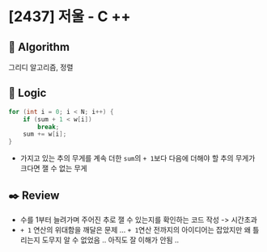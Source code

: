 # [2437] 저울 - C ++

## :pushpin: **Algorithm**

그리디 알고리즘, 정렬

## :round_pushpin: **Logic**

```c++
for (int i = 0; i < N; i++) {
    if (sum + 1 < w[i])
        break;
    sum += w[i];
}
```

- 가지고 있는 추의 무게를 계속 더한 `sum`의 `+ 1`보다 다음에 더해야 할 추의 무게가 크다면 잴 수 없는 무게 

## :black_nib: **Review**

- 수를 1부터 늘려가며 주어진 추로 잴 수 있는지를 확인하는 코드 작성 -> 시간초과
- `+ 1` 연산의 위대함을 깨달은 문제 ... `+ 1`연산 전까지의 아이디어는 잡았지만 왜 틀리는지 도무지 알 수 없었음 .. 아직도 잘 이해가 안됨 ..